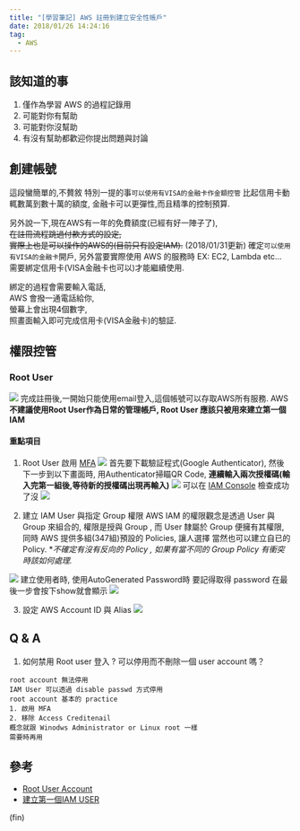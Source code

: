 ```yaml
---
title: "[學習筆記] AWS 註冊到建立安全性帳戶"
date: 2018/01/26 14:24:16
tag:
  - AWS  
---
```

## 該知道的事

1. 僅作為學習 AWS 的過程記錄用
2. 可能對你有幫助
3. 可能對你沒幫助
4. 有沒有幫助都歡迎你提出問題與討論

## 創建帳號

這段蠻簡單的,不贅敘
特別一提的事`可以使用有VISA的金融卡作金額控管`
比起信用卡動輒數萬到數十萬的額度,
金融卡可以更彈性,而且精準的控制預算.

另外說一下,現在AWS有一年的免費額度(已經有好一陣子了),  
~~在註冊流程跳過付款方式的設定,~~  
~~實際上也是可以操作的AWS的(目前只有設定IAM).~~
(2018/01/31更新)
確定`可以使用有VISA的金融卡`開戶,
另外當要實際使用 AWS 的服務時 EX: EC2, Lambda etc... 
需要綁定信用卡(VISA金融卡也可以)才能繼續使用.

綁定的過程會需要輸入電話,  
AWS 會撥一通電話給你,  
螢幕上會出現4個數字,  
照畫面輸入即可完成信用卡(VISA金融卡)的驗証.

## 權限控管

### Root User
![](https://i.imgur.com/kRBApSO.jpg)
完成註冊後,一開始只能使用email登入,這個帳號可以存取AWS所有服務.
AWS**不建議使用Root User作為日常的管理帳戶, Root User 應該只被用來建立第一個IAM**

#### 重點項目
1. Root User 啟用 [MFA](https://aws.amazon.com/iam/details/mfa/)
![](https://i.imgur.com/X3T5poV.jpg)
首先要下載驗証程式(Google Authenticator),
然後下一步到以下畫面時, 用Authenticator掃瞄QR Code,
**連續輸入兩次授權碼(輸入完第一組後,等待新的授權碼出現再輸入)**
![](https://i.imgur.com/viNBe2p.jpg)
可以在 [IAM Console](https://console.aws.amazon.com/iam/home) 檢查成功了沒
![](https://i.imgur.com/JcC9NVz.jpg)

2. 建立 IAM User 與指定 Group 權限
AWS IAM 的權限觀念是透過 User 與 Group 來組合的,
權限是授與 Group , 而 User 隸屬於 Group 便擁有其權限,
同時 AWS 提供多組(347組)預設的 Policies, 讓人選擇
當然也可以建立自已的 Policy. 
**不確定有沒有反向的 Policy ,*
*如果有當不同的 Group Policy 有衝突時該如何處理.*

![](https://i.imgur.com/Ry9M2sj.jpg)
建立使用者時, 使用AutoGenerated Password時
要記得取得 password
在最後一步會按下show就會顯示
![](https://i.imgur.com/8DOmpsg.jpg)

3. 設定 AWS Account ID 與 Alias
![](https://i.imgur.com/ETV1LMR.jpg)


## Q & A
1. 如何禁用 Root user 登入 ? 可以停用而不刪除一個 user account 嗎？
```
root account 無法停用
IAM User 可以透過 disable passwd 方式停用
root account 基本的 practice
1. 啟用 MFA
2. 移除 Access Creditenail
概念就跟 Winodws Administrator or Linux root 一樣
需要時再用
```

## 參考
- [Root User Account](https://docs.aws.amazon.com/IAM/latest/UserGuide/id_root-user.html)
- [建立第一個IAM USER](https://docs.aws.amazon.com/IAM/latest/UserGuide/best-practices.html#create-iam-users)

(fin)